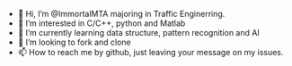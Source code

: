 - 👋 Hi, I’m @ImmortalMTA majoring in Traffic Enginerring.
- 👀 I’m interested in C/C++, python and Matlab
- 🌱 I’m currently learning data structure, pattern recognition and AI
- 💞️ I’m looking to fork and clone
- 📫 How to reach me by github, just leaving your message on my issues.

<!---
ImmortalMTA/ImmortalMTA is a ✨ special ✨ repository because its `README.md` (this file) appears on your GitHub profile.
You can click the Preview link to take a look at your changes.
--->
